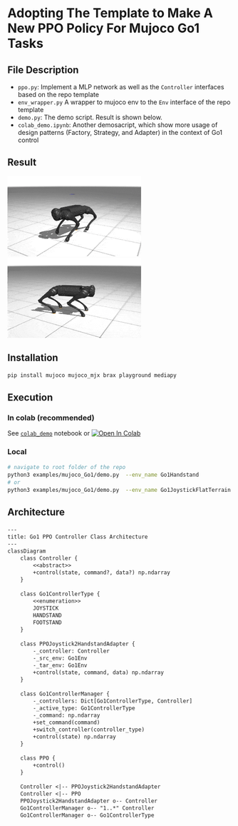# Adopting The Template to Make A New PPO Policy For Mujoco Go1 Tasks

## File Description
- `ppo.py`: Implement a MLP network as well as the `Controller` interfaces based on the repo template
- `env_wrapper.py` A wrapper to mujoco env to the `Env` interface of the repo template
- `demo.py`: The demo script. Result is shown below.
- `colab_demo.ipynb`: Another demosacript, which show more usage of design patterns (Factory, Strategy, and Adapter) in the context of Go1 control

## Result
![](gifs/ppo_Go1JoystickFlatTerrain.gif) ![](gifs/ppo_Go1Footstand_Go1Joystick_Go1Handstand.gif)

## Installation
```bash
pip install mujoco mujoco_mjx brax playground mediapy
```

## Execution
### In colab (recommended)
See [`colab_demo`](colab_demo.ipynb) notebook or [![Open In Colab](https://colab.research.google.com/assets/colab-badge.svg)](https://colab.research.google.com/github/shaoanlu/control_system_project_template/blob/main/examples/mujoco_Go1/colab_demo.ipynb)

### Local
```bash
# navigate to root folder of the repo
python3 examples/mujoco_Go1/demo.py  --env_name Go1Handstand
# or
python3 examples/mujoco_Go1/demo.py  --env_name Go1JoystickFlatTerrain
```

## Architecture
```mermaid
---
title: Go1 PPO Controller Class Architecture
---
classDiagram
    class Controller {
        <<abstract>>
        +control(state, command?, data?) np.ndarray
    }

    class Go1ControllerType {
        <<enumeration>>
        JOYSTICK
        HANDSTAND
        FOOTSTAND
    }

    class PPOJoystick2HandstandAdapter {
        -_controller: Controller
        -_src_env: Go1Env
        -_tar_env: Go1Env
        +control(state, command, data) np.ndarray
    }

    class Go1ControllerManager {
        -_controllers: Dict[Go1ControllerType, Controller]
        -_active_type: Go1ControllerType
        -_command: np.ndarray
        +set_command(command)
        +switch_controller(controller_type)
        +control(state) np.ndarray
    }

    class PPO {
        +control()
    }

    Controller <|-- PPOJoystick2HandstandAdapter
    Controller <|-- PPO
    PPOJoystick2HandstandAdapter o-- Controller
    Go1ControllerManager o-- "1..*" Controller
    Go1ControllerManager o-- Go1ControllerType
```
